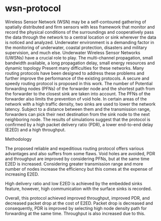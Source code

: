 # wsn-protocol
Wireless Sensor Network (WSN) may be a self-contoured gathering of spatially distributed and firm sensors with less framework that monitor and record the physical conditions of the surroundings and cooperatively  pass the data through the network to a central location or sink wherever the data is noticed and analyzed.
Underwater environment is a demanding factor in the monitoring of underwater, coastal protection, disasters and military supervision, and much else. Underwater Wireless Sensor Networks  (UWSNs) have a crucial role to play. 
The multi-channel propagation, small bandwidth available, a long propagation delay, small energy resources and dynamic topology Present many difficulties for these networks.
Many routing protocols have been designed to address these problems and further improve the performance of the existing protocols.
A secure and speedy routing protocol is proposed in this work.
The number of Potential forwarding nodes (PFNs) of the forwarder node and the shortest path from the forwarder to the closest sink are taken into account.
The PFNs of the forwarder also limits the prevention of void hole. In certain areas of the network with a high traffic density, two sinks are used to lower the network latency.
Subject to a distance between them and the transmission range, forwarders can pick their next destination from the sink node to the next neighboring node.
The results of simulations suggest that the protocol is confirmed by a high packet delivery ratio (PDR), a lower end-to-end delay (E2ED) and a high throughput.

Methodology 

The proposed reliable and expeditious routing protocol offers various advantages and also suffers from some flaws. Void holes are avoided, PDR and throughput are improved by considering PFNs, but at the same time E2ED is increased. 
Considering greater transmission range and more number of nodes increase the efficiency but this comes at the expense of increasing E2ED. 

High delivery ratio and low E2ED is achieved by the embedded sinks feature, however, high communication with the surface sinks is recorded. 

Overall, this protocol achieved improved throughput, improved PDR, and decreased packet drop at the cost of E2ED. Packet drop is decreased and consequently, PDR is improved by selecting high node density path for forwarding at the same time. Throughput is also increased due to this.

